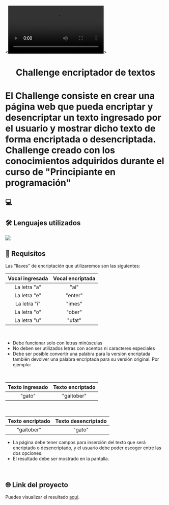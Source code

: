 <![video](https://url/to/images/video.webm)>

<h1 align="center">Challenge encriptador de textos<h1>

El Challenge consiste en crear una página web que pueda encriptar y desencriptar un texto ingresado por el usuario y mostrar dicho texto de forma encriptada o desencriptada. Challenge creado con los conocimientos adquiridos durante el curso de
"Principiante en programación"

## 💻

## 🛠️ Lenguajes utilizados
<img src="https://skillicons.dev/icons?i=javascript,html,css"></img>

## 📝 Requisitos
Las "llaves" de encriptación que utilizaremos son las siguientes:

| Vocal ingresada | Vocal encriptada  | 
| :------------:|:---------------:| 
| La letra "a"  | "ai"            | 
| La letra "e"  | "enter"         |  
| La letra "i"  | "imes"          |  
| La letra "o"  | "ober"          | 
| La letra "u"  | "ufat"          | 
<br>

* Debe funcionar solo con letras minúsculas
* No deben ser utilizados letras con acentos ni caracteres especiales
* Debe ser posible convertir una palabra para la versión encriptada también devolver una palabra encriptada para su versión original. Por ejemplo:
<br>

| Texto ingresado | Texto encriptado  | 
| :------------:|:---------------:| 
| "gato"        | "gaitober"      | 

<br>

| Texto encriptado | Texto desencriptado  |
| :------------:|:---------------:| 
| "gaitober"    | "gato"          | 


* La página debe tener campos para inserción del texto que será encriptado o desencriptado, y el usuario debe poder escoger entre las dos opciones.
* El resultado debe ser mostrado en la pantalla.
<br>

## 🌐 Link del proyecto

Puedes visualizar el resultado [aqui](https://gamm95.github.io/challengeONE_encriptador/).
